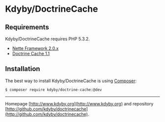 Kdyby/DoctrineCache
===========================


Requirements
------------

Kdyby/DoctrineCache requires PHP 5.3.2.

- [Nette Framework 2.0.x](https://github.com/nette/nette)
- [Doctrine Cache 1.1](https://github.com/doctrine/cache)


Installation
------------

The best way to install Kdyby/DoctrineCache is using  [Composer](http://getcomposer.org/):

```sh
$ composer require kdyby/doctrine-cache:@dev
```


-----

Homepage [http://www.kdyby.org](http://www.kdyby.org) and repository [http://github.com/kdyby/doctrinecache](http://github.com/kdyby/doctrinecache).
